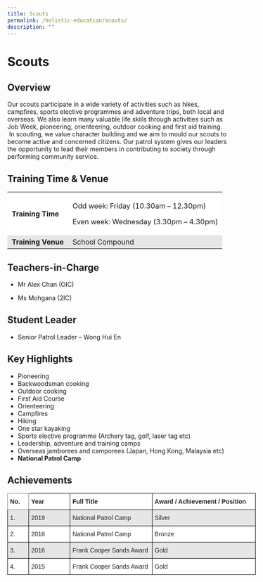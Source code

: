 ```yaml
---
title: Scouts
permalink: /holistic-education/scouts/
description: ""
---
```

Scouts
======

Overview
--------

Our scouts participate in a wide variety of activities such as hikes, campfires, sports elective programmes and adventure trips, both local and overseas. We also learn many valuable life skills through activities such as Job Week, pioneering, orienteering, outdoor cooking and first aid training.  In scouting, we value character building and we aim to mould our scouts to become active and concerned citizens. Our patrol system gives our leaders the opportunity to lead their members in contributing to society through performing community service. 

Training Time & Venue
---------------------

<table style="box-sizing: inherit; border-collapse: collapse; border-spacing: 0px; max-width: 100%;"><tbody style="box-sizing: inherit;"><tr style="box-sizing: inherit; background: rgb(255, 255, 255);"><td style="box-sizing: inherit; padding: 5px 10px;"><strong style="box-sizing: inherit; font-weight: bold;">Training Time</strong></td><td style="box-sizing: inherit; padding: 5px 10px;"><p style="box-sizing: inherit; font-size: 1em;">Odd week: Friday (10.30am – 12.30pm)</p><p style="box-sizing: inherit; font-size: 1em;">Even week: Wednesday (3.30pm – 4.30pm)</p></td></tr><tr style="box-sizing: inherit; background: rgb(230, 230, 230);"><td style="box-sizing: inherit; padding: 5px 10px;"><strong style="box-sizing: inherit; font-weight: bold;">Training Venue</strong></td><td style="box-sizing: inherit; padding: 5px 10px;">School Compound</td></tr></tbody></table>

Teachers-in-Charge
------------------

*   Mr Alex Chan (OIC)
    
*   Ms Mohgana (2IC)
    

Student Leader
--------------

*   Senior Patrol Leader – Wong Hui En

Key Highlights
--------------

*   Pioneering
*   Backwoodsman cooking
*   Outdoor cooking
*   First Aid Course
*   Orienteering
*   Campfires
*   Hiking
*   One star kayaking
*   Sports elective programme (Archery tag, golf, laser tag etc)
*   Leadership, adventure and training camps
*   Overseas jamborees and camporees (Japan, Hong Kong, Malaysia etc)
*   **National Patrol Camp**

Achievements
------------
<style type="text/css">
.tg  {border-collapse:collapse;border-spacing:0;}
.tg td{border-color:black;border-style:solid;border-width:1px;font-family:Arial, sans-serif;font-size:14px;
  overflow:hidden;padding:10px 5px;word-break:normal;}
.tg th{border-color:black;border-style:solid;border-width:1px;font-family:Arial, sans-serif;font-size:14px;
  font-weight:normal;overflow:hidden;padding:10px 5px;word-break:normal;}
.tg .tg-l2bf{background-color:#FFF;color:#222;font-weight:bold;text-align:left;vertical-align:top}
.tg .tg-h5mn{background-color:#E6E6E6;color:#222;text-align:left;vertical-align:middle}
.tg .tg-0f6e{background-color:#FFF;border-color:inherit;color:#222;font-weight:bold;text-align:left;vertical-align:top}
.tg .tg-1ppo{background-color:#FFF;color:#222;text-align:left;vertical-align:middle}
</style>
<table class="tg" style="undefined;table-layout: fixed; width: 565px">
<colgroup>
<col style="width: 48.2px">
<col style="width: 94.2px">
<col style="width: 187.2px">
<col style="width: 235.2px">
</colgroup>
<thead>
  <tr>
    <th class="tg-0f6e"><span style="font-weight:bold">No.</span></th>
    <th class="tg-l2bf"><span style="font-weight:bold">Year</span></th>
    <th class="tg-l2bf"><span style="font-weight:bold">Full Title</span></th>
    <th class="tg-l2bf"><span style="font-weight:bold">Award / Achievement / Position</span></th>
  </tr>
</thead>
<tbody>
  <tr>
    <td class="tg-h5mn">1.</td>
    <td class="tg-h5mn">2019</td>
    <td class="tg-h5mn">National Patrol Camp</td>
    <td class="tg-h5mn">Silver</td>
  </tr>
  <tr>
    <td class="tg-1ppo">2.</td>
    <td class="tg-1ppo">2016</td>
    <td class="tg-1ppo">National Patrol Camp</td>
    <td class="tg-1ppo">Bronze</td>
  </tr>
  <tr>
    <td class="tg-h5mn">3.</td>
    <td class="tg-h5mn">2016</td>
    <td class="tg-h5mn">Frank Cooper Sands Award</td>
    <td class="tg-h5mn">Gold</td>
  </tr>
  <tr>
    <td class="tg-1ppo">4.</td>
    <td class="tg-1ppo">2015</td>
    <td class="tg-1ppo">Frank Cooper Sands Award</td>
    <td class="tg-1ppo">Gold</td>
  </tr>
</tbody>
</table>